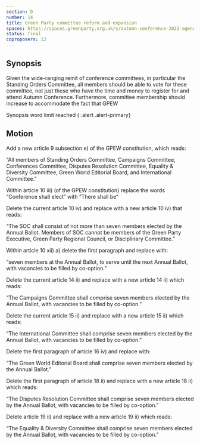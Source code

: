 ```yaml
---
section: D
number: 14
title: Green Party committee reform and expansion
spaces: https://spaces.greenparty.org.uk/s/autumn-conference-2022-agenda-forum/?contentId=98143
status: final
coproposers: 12
---
```

## Synopsis
Given the wide-ranging remit of conference committees, in particular the Standing Orders Committee, all members should be able to vote for these committee, not just those who have the time and money to register for and attend Autumn Conference. Furthermore, committee membership should increase to accommodate the fact that GPEW  

Synopsis word limit reached
{:.alert .alert-primary}

## Motion
Add a new article 9 subsection e) of the GPEW constitution, which reads:

“All members of Standing Orders Committee, Campaigns Committee, Conferences Committee, Disputes Resolution Committee, Equality & Diversity Committee, Green World Editorial Board, and International Committee.”

Within article 10 iii) (of the GPEW constitution) replace the words “Conference shall elect” with “There shall be”

Delete the current article 10 iv) and replace with a new article 10 iv) that reads:

“The SOC shall consist of not more than seven members elected by the Annual Ballot. Members of SOC cannot be members of the Green Party Executive, Green Party Regional Council, or Disciplinary Committee.”

Within article 10 xii) a) delete the first paragraph and replace with:

“seven members at the Annual Ballot, to serve until the next Annual Ballot, with vacancies to be filled by co-option.”

Delete the current article 14 ii) and replace with a new article 14 ii) which reads:

“The Campaigns Committee shall comprise seven members elected by the Annual Ballot, with vacancies to be filled by co-option.”

Delete the current article 15 ii) and replace with a new article 15 ii) which reads:

“The International Committee shall comprise seven members elected by the Annual Ballot, with vacancies to be filled by co-option.”

Delete the first paragraph of article 16 iv) and replace with:

“The Green World Editorial Board shall comprise seven members elected by the Annual Ballot.”

Delete the first paragraph of article 18 ii) and replace with a new article 18 ii) which reads:

“The Disputes Resolution Committee shall comprise seven members elected by the Annual Ballot, with vacancies to be filled by co-option.”

Delete article 19 ii) and replace with a new article 19 ii) which reads:

“The Equality & Diversity Committee shall comprise seven members elected by the Annual Ballot, with vacancies to be filled by co-option.”
